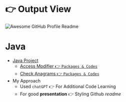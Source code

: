 # 👉 Output View
<img alt="Awesome GitHub Profile Readme" src="./_Day1.gif"> </img>

# Java
  - [Java Project](https://github.com/RouthKiranBabu/CWP_B39/tree/day_1/Java)
      - [Access Modifier 👉 `Packages & Codes`](https://github.com/RouthKiranBabu/CWP_B39/tree/day_1/Java/Access_Modifiers/src)
      - [Check Anagrams 👉 `Packages & Codes`](https://github.com/RouthKiranBabu/CWP_B39/tree/day_1/Java/Check_Anagrams/checkAnagrams/src)
  - My Approach
      - Used `chatGPT` 👉 For Additional Code Learning
      - For good **presentation** 👉 Styling Github *readme*
